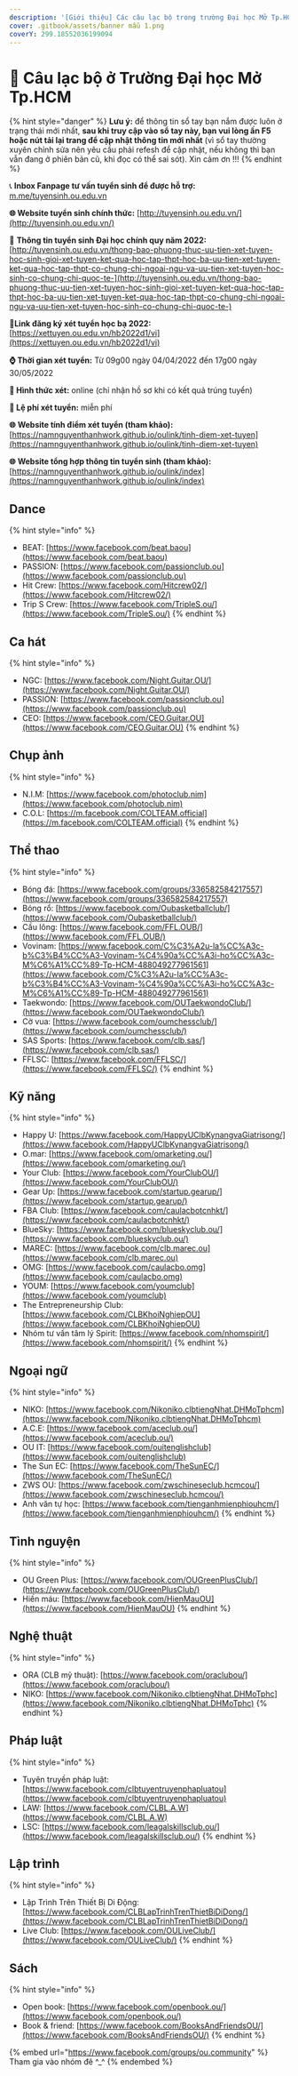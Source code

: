 ```yaml
---
description: '[Giới thiệu] Các câu lạc bộ trong trường Đại học Mở Tp.HCM'
cover: .gitbook/assets/banner mẫu 1.png
coverY: 299.18552036199094
---
```


# 🤾 Câu lạc bộ ở Trường Đại học Mở Tp.HCM

{% hint style="danger" %}
**Lưu ý:** để thông tin sổ tay bạn nắm được luôn ở trạng thái mới nhất, **sau khi truy cập vào sổ tay này, bạn vui lòng ấn F5 hoặc nút tải lại trang để cập nhật thông tin mới nhất** (vì sổ tay thường xuyên chỉnh sửa nên yêu cầu phải refesh để cập nhật, nếu không thì bạn vẫn đang ở phiên bản cũ, khi đọc có thể sai sót). Xin cảm ơn !!!
{% endhint %}

📞 **Inbox Fanpage tư vấn tuyển sinh để được hỗ trợ:** [m.me/tuyensinh.ou.edu.vn](https://m.me/tuyensinh.ou.edu.vn)

**🌐 Website tuyển sinh chính thức:** [http://tuyensinh.ou.edu.vn/](http://tuyensinh.ou.edu.vn/)

🔗 **Thông tin tuyển sinh Đại học chính quy năm 2022:** [http://tuyensinh.ou.edu.vn/thong-bao-phuong-thuc-uu-tien-xet-tuyen-hoc-sinh-gioi-xet-tuyen-ket-qua-hoc-tap-thpt-hoc-ba-uu-tien-xet-tuyen-ket-qua-hoc-tap-thpt-co-chung-chi-ngoai-ngu-va-uu-tien-xet-tuyen-hoc-sinh-co-chung-chi-quoc-te-](http://tuyensinh.ou.edu.vn/thong-bao-phuong-thuc-uu-tien-xet-tuyen-hoc-sinh-gioi-xet-tuyen-ket-qua-hoc-tap-thpt-hoc-ba-uu-tien-xet-tuyen-ket-qua-hoc-tap-thpt-co-chung-chi-ngoai-ngu-va-uu-tien-xet-tuyen-hoc-sinh-co-chung-chi-quoc-te-)

🔗**Link đăng ký xét tuyển học bạ 2022:** [https://xettuyen.ou.edu.vn/hb2022d1/vi](https://xettuyen.ou.edu.vn/hb2022d1/vi)

**⌚ Thời gian xét tuyển:** Từ 09g00 ngày 04/04/2022 đến 17g00 ngày 30/05/2022&#x20;

**📌 Hình thức xét:** online (chỉ nhận hồ sơ khi có kết quả trúng tuyển)

**📌 Lệ phí xét tuyển:** miễn phí

**🌐** **Website tính điểm xét tuyển (tham khảo):** [https://namnguyenthanhwork.github.io/oulink/tinh-diem-xet-tuyen](https://namnguyenthanhwork.github.io/oulink/tinh-diem-xet-tuyen)

**🌐** **Website tổng hợp thông tin tuyển sinh (tham khảo):** [https://namnguyenthanhwork.github.io/oulink/index](https://namnguyenthanhwork.github.io/oulink/index)

## Dance

{% hint style="info" %}
* BEAT: [https://www.facebook.com/beat.baou](https://www.facebook.com/beat.baou)
* PASSION: [https://www.facebook.com/passionclub.ou](https://www.facebook.com/passionclub.ou)
* Hit Crew: [https://www.facebook.com/Hitcrew02/](https://www.facebook.com/Hitcrew02/)
* Trip S Crew: [https://www.facebook.com/TripleS.ou/](https://www.facebook.com/TripleS.ou/)
{% endhint %}

## Ca hát

{% hint style="info" %}
* NGC: [https://www.facebook.com/Night.Guitar.OU/](https://www.facebook.com/Night.Guitar.OU/)
* PASSION: [https://www.facebook.com/passionclub.ou](https://www.facebook.com/passionclub.ou)
* CEO: [https://www.facebook.com/CEO.Guitar.OU](https://www.facebook.com/CEO.Guitar.OU)
{% endhint %}

## Chụp ảnh

{% hint style="info" %}
* N.I.M: [https://www.facebook.com/photoclub.nim](https://www.facebook.com/photoclub.nim)
* C.O.L: [https://m.facebook.com/COLTEAM.official](https://m.facebook.com/COLTEAM.official)
{% endhint %}

## Thể thao

{% hint style="info" %}
* Bóng đá: [https://www.facebook.com/groups/336582584217557](https://www.facebook.com/groups/336582584217557)
* Bóng rổ: [https://www.facebook.com/Oubasketballclub/](https://www.facebook.com/Oubasketballclub/)
* Cầu lông: [https://www.facebook.com/FFL.OUB/](https://www.facebook.com/FFL.OUB/)
* Vovinam: [https://www.facebook.com/C%C3%A2u-la%CC%A3c-b%C3%B4%CC%A3-Vovinam-%C4%90a%CC%A3i-ho%CC%A3c-M%C6%A1%CC%89-Tp-HCM-488049277961561](https://www.facebook.com/C%C3%A2u-la%CC%A3c-b%C3%B4%CC%A3-Vovinam-%C4%90a%CC%A3i-ho%CC%A3c-M%C6%A1%CC%89-Tp-HCM-488049277961561)
* Taekwondo: [https://www.facebook.com/OUTaekwondoClub/](https://www.facebook.com/OUTaekwondoClub/)
* Cờ vua: [https://www.facebook.com/oumchessclub/](https://www.facebook.com/oumchessclub/)
* SAS Sports: [https://www.facebook.com/clb.sas/](https://www.facebook.com/clb.sas/)
* FFLSC: [https://www.facebook.com/FFLSC/](https://www.facebook.com/FFLSC/)
{% endhint %}

## Kỹ năng

{% hint style="info" %}
* Happy U: [https://www.facebook.com/HappyUClbKynangvaGiatrisong/](https://www.facebook.com/HappyUClbKynangvaGiatrisong/)
* O.mar: [https://www.facebook.com/omarketing.ou/](https://www.facebook.com/omarketing.ou/)
* Your Club: [https://www.facebook.com/YourClubOU/](https://www.facebook.com/YourClubOU/)
* Gear Up: [https://www.facebook.com/startup.gearup/](https://www.facebook.com/startup.gearup/)
* FBA Club: [https://www.facebook.com/caulacbotcnhkt/](https://www.facebook.com/caulacbotcnhkt/)
* BlueSky: [https://www.facebook.com/blueskyclub.ou/](https://www.facebook.com/blueskyclub.ou/)
* MAREC: [https://www.facebook.com/clb.marec.ou](https://www.facebook.com/clb.marec.ou)
* OMG: [https://www.facebook.com/caulacbo.omg](https://www.facebook.com/caulacbo.omg)
* YOUM: [https://www.facebook.com/youmclub](https://www.facebook.com/youmclub)
* The Entrepreneurship Club: [https://www.facebook.com/CLBKhoiNghiepOU](https://www.facebook.com/CLBKhoiNghiepOU)
* Nhóm tư vấn tâm lý Spirit: [https://www.facebook.com/nhomspirit/](https://www.facebook.com/nhomspirit/)
{% endhint %}

## Ngoại ngữ

{% hint style="info" %}
* NIKO: [https://www.facebook.com/Nikoniko.clbtiengNhat.DHMoTphcm](https://www.facebook.com/Nikoniko.clbtiengNhat.DHMoTphcm)
* A.C.E: [https://www.facebook.com/aceclub.ou/](https://www.facebook.com/aceclub.ou/)
* OU IT: [https://www.facebook.com/ouitenglishclub](https://www.facebook.com/ouitenglishclub)
* The Sun EC: [https://www.facebook.com/TheSunEC/](https://www.facebook.com/TheSunEC/)
* ZWS OU: [https://www.facebook.com/zwschineseclub.hcmcou/](https://www.facebook.com/zwschineseclub.hcmcou/)
* Anh văn tự học: [https://www.facebook.com/tienganhmienphiouhcm/](https://www.facebook.com/tienganhmienphiouhcm/)
{% endhint %}

## Tình nguyện

{% hint style="info" %}
* OU Green Plus: [https://www.facebook.com/OUGreenPlusClub/](https://www.facebook.com/OUGreenPlusClub/)
* Hiến máu: [https://www.facebook.com/HienMauOU](https://www.facebook.com/HienMauOU)
{% endhint %}

## Nghệ thuật

{% hint style="info" %}
* ORA (CLB mỹ thuật): [https://www.facebook.com/oraclubou/](https://www.facebook.com/oraclubou/)
* NIKO: [https://www.facebook.com/Nikoniko.clbtiengNhat.DHMoTphc](https://www.facebook.com/Nikoniko.clbtiengNhat.DHMoTphc)
{% endhint %}

## Pháp luật

{% hint style="info" %}
* Tuyên truyền pháp luật: [https://www.facebook.com/clbtuyentruyenphapluatou](https://www.facebook.com/clbtuyentruyenphapluatou)
* LAW: [https://www.facebook.com/CLBL.A.W](https://www.facebook.com/CLBL.A.W)
* LSC: [https://www.facebook.com/leagalskillsclub.ou/](https://www.facebook.com/leagalskillsclub.ou/)
{% endhint %}

## Lập trình

{% hint style="info" %}
* Lập Trình Trên Thiết Bị Di Động: [https://www.facebook.com/CLBLapTrinhTrenThietBiDiDong/](https://www.facebook.com/CLBLapTrinhTrenThietBiDiDong/)
* Live Club: [https://www.facebook.com/OULiveClub/](https://www.facebook.com/OULiveClub/)
{% endhint %}

## Sách

{% hint style="info" %}
* Open book: [https://www.facebook.com/openbook.ou/](https://www.facebook.com/openbook.ou/)
* Book & friend: [https://www.facebook.com/BooksAndFriendsOU/](https://www.facebook.com/BooksAndFriendsOU/)
{% endhint %}

{% embed url="https://www.facebook.com/groups/ou.community" %}
Tham gia vào nhóm đê ^\_^
{% endembed %}
